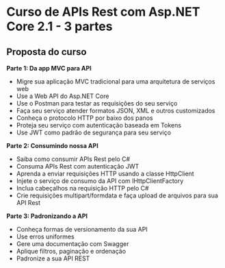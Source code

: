 # Curso de APIs Rest com Asp.NET Core 2.1 - 3 partes
## Proposta do curso
**Parte 1: Da app MVC para API**
- Migre sua aplicação MVC tradicional para uma arquitetura de serviços web
- Use a Web API do Asp.NET Core
- Use o Postman para testar as requisições do seu serviço
- Faça seu serviço atender formatos JSON, XML e outros customizados
- Conheça o protocolo HTTP por baixo dos panos
- Proteja seu serviço com autenticação baseada em Tokens
- Use JWT como padrão de segurança para seu serviço

**Parte 2: Consumindo nossa API**
- Saiba como consumir APIs Rest pelo C#
- Consuma APIs Rest com autenticação JWT
- Aprenda a enviar requisições HTTP usando a classe HttpClient
- Injete o serviço de consumo da API com IHttpClientFactory
- Inclua cabeçalhos na requisição HTTP pelo C#
- Crie requisições multipart/formdata e faça upload de arquivos para sua API Rest

**Parte 3: Padronizando a API**
- Conheça formas de versionamento da sua API
- Use erros uniformes
- Gere uma documentação com Swagger
- Aplique filtros, paginação e ordenação
- Padronize a sua API REST

